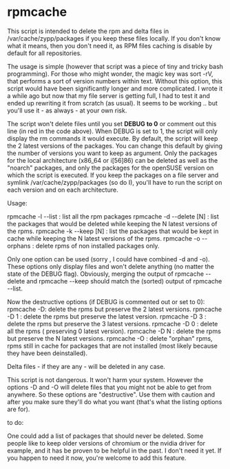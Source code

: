 rpmcache
========

This script is intended to delete the rpm and delta files in /var/cache/zypp/packages if you keep these files locally. If you don't know what it means, then you don't need it, as RPM files caching is disable by default for all repositories.

The usage is simple (however that script was a piece of tiny and tricky bash programming). For those who might wonder, the magic key was sort -rV, that performs a sort of version numbers within text. Without this option, this script would have been significantly longer and more complicated. I wrote it a while ago but now that my file server is getting full, I had to test it and ended up rewriting it from scratch (as usual). It seems to be working .. but you'll use it - as always - at your own risk.

The script won't delete files until you set **DEBUG to 0** or comment out this line (in red in the code above). When DEBUG is set to 1, the script will only display the rm commands it would execute. By default, the script will keep the 2 latest versions of the packages. You can change this default by giving the number of versions you want to keep as argument. Only the packages for the local architecture (x86_64 or i[56]86) can be deleted as well as the "noarch" packages, and only the packages for the openSUSE version on which the script is executed. If you keep the packages on a file server and symlink /var/cache/zypp/packages (so do I), you'll have to run the script on each version and on each architecture.

Usage:

rpmcache -l --list : list all the rpm packages
rpmcache -d --delete [N] : list the packages that would be deleted while keeping the N latest versions of the rpms.
rpmcache -k --keep [N] : list the packages that would be kept in cache while keeping the N latest versions of the rpms.
rpmcache -o --orphans : delete rpms of non installed packages only.

Only one option can be used (sorry , I could have combined -d and -o).
These options only display files and won't delete anything (no matter the state of the DEBUG flag).
Obviously, merging the output of rpmcache --delete and rpmcache --keep should match the (sorted) output of rpmcache --list.

Now the destructive options (if DEBUG is commented out or set to 0):
rpmcache -D: delete the rpms but preserve the 2 latest versions.
rpmcache -D 1 : delete the rpms but preserve the latest version.
rpmcache -D 3 : delete the rpms but preserve the 3 latest versions.
rpmcache -D 0 : delete all the rpms ( preserving 0 latest version).
rpmcache -D N : delete the rpms but preserve the N latest versions.
rpmcache -O : delete "orphan" rpms, rpms still in cache for packages that are not installed (most likely because they have been deinstalled).

Delta files - if they are any - will be deleted in any case.

This script is not dangerous. It won't harm your system. However the options -D and -O will delete files that you might not be able to get from anywhere. So these options are "destructive". Use them with caution and after you make sure they'll do what you want (that's what the listing options are for).

to do:

One could add a list of packages that should never be deleted. Some people like to keep older versions of chromium or the nvidia driver for example, and it has be proven to be helpful in the past. I don't need it yet. If you happen to need it now, you're welcome to add this feature. 

